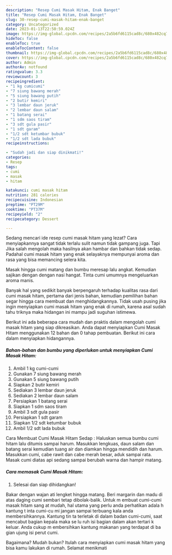 ```yaml
---
description: "Resep Cumi Masak Hitam, Enak Banget"
title: "Resep Cumi Masak Hitam, Enak Banget"
slug: 30-resep-cumi-masak-hitam-enak-banget
category: Uncategorized
date: 2023-01-13T22:50:59.024Z
image: https://img-global.cpcdn.com/recipes/2a5b6fd6115cad8c/680x482cq70/cumi-masak-hitam-foto-resep-utama.jpg
hideToc: false
enableToc: true
enableTocContent: false
thumbnail: https://img-global.cpcdn.com/recipes/2a5b6fd6115cad8c/680x482cq70/cumi-masak-hitam-foto-resep-utama.jpg
cover: https://img-global.cpcdn.com/recipes/2a5b6fd6115cad8c/680x482cq70/cumi-masak-hitam-foto-resep-utama.jpg
author: Admin
authorAv: notfound
ratingvalue: 3.3
reviewcount: 3
recipeingredient:
- "1 kg cumicumi"
- "7 siung bawang merah"
- "5 siung bawang putih"
- "2 butir kemiri"
- "3 lembar daun jeruk"
- "2 lembar daun salam"
- "1 batang serai"
- "1 sdm saos tiram"
- "3 sdt gula pasir"
- "1 sdt garam"
- "1/2 sdt ketumbar bubuk"
- "1/2 sdt lada bubuk"
recipeinstructions:

- "Sudah jadi dan siap dinikmati!"
categories:
- Resep
tags:
- cumi
- masak
- hitam

katakunci: cumi masak hitam 
nutrition: 281 calories
recipecuisine: Indonesian
preptime: "PT29M"
cooktime: "PT37M"
recipeyield: "2"
recipecategory: Dessert

---
```



Sedang mencari ide resep cumi masak hitam yang lezat? Cara menyiapkannya sangat tidak terlalu sulit namun tidak gampang juga. Tapi Jika salah mengolah maka hasilnya akan hambar dan bahkan tidak sedap. Padahal cumi masak hitam yang enak selayaknya mempunyai aroma dan rasa yang bisa memancing selera kita.


Masak hingga cumi matang dan bumbu meresap lalu angkat. Kemudian sajikan dengan dengan nasi hangat. Tinta cumi umumnya mengeluarkan aroma manis.

Banyak hal yang sedikit banyak berpengaruh terhadap kualitas rasa dari cumi masak hitam, pertama dari jenis bahan, kemudian pemilihan bahan segar hingga cara membuat dan menghidangkannya. Tidak usah pusing jika ingin menyiapkan cumi masak hitam yang enak di rumah, karena asal sudah tahu triknya maka hidangan ini mampu jadi suguhan istimewa.


Berikut ini ada beberapa cara mudah dan praktis dalam mengolah cumi masak hitam yang siap dikreasikan. Anda dapat menyiapkan Cumi Masak Hitam menggunakan 12 bahan dan 0 tahap pembuatan. Berikut ini cara dalam menyiapkan hidangannya.

<!--inarticleads1-->

##### Bahan-bahan dan bumbu yang diperlukan untuk menyiapkan Cumi Masak Hitam:

1. Ambil 1 kg cumi-cumi
1. Gunakan 7 siung bawang merah
1. Gunakan 5 siung bawang putih
1. Siapkan 2 butir kemiri
1. Sediakan 3 lembar daun jeruk
1. Sediakan 2 lembar daun salam
1. Persiapkan 1 batang serai
1. Siapkan 1 sdm saos tiram
1. Ambil 3 sdt gula pasir
1. Persiapkan 1 sdt garam
1. Siapkan 1/2 sdt ketumbar bubuk
1. Ambil 1/2 sdt lada bubuk


Cara Membuat Cumi Masak Hitam Sedap : Haluskan semua bumbu cumi hitam lalu ditumis sampai harum. Masukkan lengkuas, daun salam dan batang serai kemudian tuang air dan diamkan hingga mendidih dan harum. Masukkan cumi, cabe rawit dan cabe merah besar, aduk sampai rata. Masak cumi diatas api sedang sampai berubah warna dan hampir matang. 

<!--inarticleads2-->

##### Cara memasak Cumi Masak Hitam:


1. Selesai dan siap dihidangkan!

Bakar dengan wajan ati lengket hingga matang. Beri margarin dan madu di atas daging cumi sembari tetap dibolak-balik. Untuk m embuat cumi-cumi masak hitam sang at mudah, hal utama yang perlu anda perhatikan adala h kantung t inta cumi-cu mi jangan sampai terbuang kala anda membersihkannya. Kantung tin ta terletak di dalam badan cumi-cumi, saat mencabut bagian kepala maka se lu ruh isi bagian dalam akan tertari k keluar. Anda cukup m embersihkan kantung makanan yang terdapat di ba gian ujung isi perut cumi. 

Bagaimana? Mudah bukan? Itulah cara menyiapkan cumi masak hitam yang bisa kamu lakukan di rumah. Selamat menikmati
